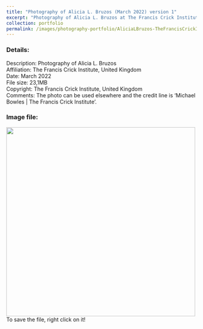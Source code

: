 ```yaml
---
title: "Photography of Alicia L. Bruzos (March 2022) version 1"
excerpt: "Photography of Alicia L. Bruzos at The Francis Crick Institute (United Kingdom) in March 2022 - 1 <br/><img src='/images/photography-portfolio/AliciaLBruzos-TheFrancisCrickInstitute-Mar2022-1.jpg'>"
collection: portfolio
permalink: /images/photography-portfolio/AliciaLBruzos-TheFrancisCrickInstitute-Mar2022-1
---
```


### Details: <br/>
Description: Photography of Alicia L. Bruzos <br/>
Affiliation: The Francis Crick Institute, United Kingdom <br/>
Date: March 2022 <br/>
File size: 23,1MB <br/>
Copyright: The Francis Crick Institute, United Kingdom <br/> 
Comments: The photo can be used elsewhere and the credit line is ‘Michael Bowles | The Francis Crick Institute’. <br/> 

### Image file: <br/>
<img src='/images/photography-portfolio/AliciaLBruzos-TheFrancisCrickInstitute-Mar2022-1.jpg' width="500">  
To save the file, right click on it!
